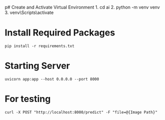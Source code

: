 p# Create and Activate Virtual Environment
    1. cd ai
    2. python -m venv venv
    3. venv\Scripts\activate

# Install Required Packages
    pip install -r requirements.txt

# Starting Server
    uvicorn app:app --host 0.0.0.0 --port 8000

# For testing
    curl -X POST "http://localhost:8000/predict" -F "file=@{Image Path}"